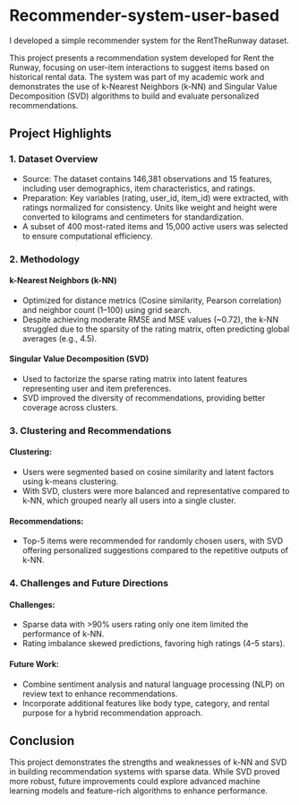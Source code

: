 # Recommender-system-user-based
I developed a simple recommender system for the RentTheRunway dataset.

This project presents a recommendation system developed for Rent the Runway, focusing on user-item interactions to suggest items based on historical rental data. The system was part of my academic work and demonstrates the use of k-Nearest Neighbors (k-NN) and Singular Value Decomposition (SVD) algorithms to build and evaluate personalized recommendations.

## Project Highlights
### 1. Dataset Overview
- Source: The dataset contains 146,381 observations and 15 features, including user demographics, item characteristics, and ratings.
- Preparation: Key variables (rating, user_id, item_id) were extracted, with ratings normalized for consistency. Units like weight and height were converted to kilograms and centimeters for standardization.
- A subset of 400 most-rated items and 15,000 active users was selected to ensure computational efficiency.

### 2. Methodology
#### k-Nearest Neighbors (k-NN)
- Optimized for distance metrics (Cosine similarity, Pearson correlation) and neighbor count (1–100) using grid search.
- Despite achieving moderate RMSE and MSE values (~0.72), the k-NN struggled due to the sparsity of the rating matrix, often predicting global averages (e.g., 4.5).

#### Singular Value Decomposition (SVD)
- Used to factorize the sparse rating matrix into latent features representing user and item preferences.
- SVD improved the diversity of recommendations, providing better coverage across clusters.

### 3. Clustering and Recommendations
#### Clustering:
- Users were segmented based on cosine similarity and latent factors using k-means clustering.
- With SVD, clusters were more balanced and representative compared to k-NN, which grouped nearly all users into a single cluster.
#### Recommendations:
- Top-5 items were recommended for randomly chosen users, with SVD offering personalized suggestions compared to the repetitive outputs of k-NN.

### 4. Challenges and Future Directions
#### Challenges:
- Sparse data with >90% users rating only one item limited the performance of k-NN.
- Rating imbalance skewed predictions, favoring high ratings (4–5 stars).
#### Future Work:
- Combine sentiment analysis and natural language processing (NLP) on review text to enhance recommendations.
- Incorporate additional features like body type, category, and rental purpose for a hybrid recommendation approach.

## Conclusion
This project demonstrates the strengths and weaknesses of k-NN and SVD in building recommendation systems with sparse data. While SVD proved more robust, future improvements could explore advanced machine learning models and feature-rich algorithms to enhance performance.
